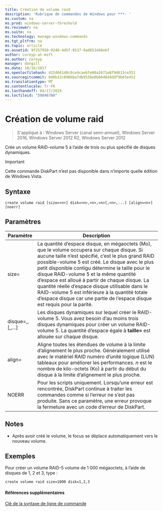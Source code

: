 ```yaml
---
title: Création de volume raid
description: 'Rubrique de commandes de Windows pour ***- '
ms.custom: na
ms.prod: windows-server-threshold
ms.reviewer: na
ms.suite: na
ms.technology: manage-windows-commands
ms.tgt_pltfrm: na
ms.topic: article
ms.assetid: 9f257950-9240-4d5f-9537-8ad653d48ebf
author: coreyp-at-msft
ms.author: coreyp
manager: dongill
ms.date: 10/16/2017
ms.openlocfilehash: 432d661d8c0ce4cae6fe08a2671e8f9d613ce351
ms.sourcegitcommit: 0d0b32c8986ba7db9536e0b8648d4ddf9b03e452
ms.translationtype: MT
ms.contentlocale: fr-FR
ms.lasthandoff: 04/17/2019
ms.locfileid: "59846780"
---
```

# <a name="create-volume-raid"></a>Création de volume raid

>S'applique à : Windows Server (canal semi-annuel), Windows Server 2016, Windows Server 2012 R2, Windows Server 2012

Crée un volume RAID\-volume 5 à l’aide de trois ou plus spécifié de disques dynamiques.  
  
> [!IMPORTANT]  
> Cette commande DiskPart n’est pas disponible dans n’importe quelle édition de Windows Vista.  
  
  
  
## <a name="syntax"></a>Syntaxe  
  
```  
create volume raid [size=<n>] disk=<n>,<n>,<n>[,<n>,...] [align=<n>] [noerr]  
```  
  
## <a name="parameters"></a>Paramètres  
  
|Paramètre|Description|  
|-------|--------|  
|size\=<n>|La quantité d’espace disque, en mégaoctets \(Mo\), que le volume occupera sur chaque disque. Si aucune taille n’est spécifié, c’est le plus grand RAID possible\-volume 5 est créé. Le disque avec le plus petit disponible contigu détermine la taille pour le disque RAID\-volume 5 et la même quantité d’espace est alloué à partir de chaque disque. La quantité réelle d’espace disque utilisable dans le RAID\-volume 5 est inférieure à la quantité totale d’espace disque car une partie de l’espace disque est requis pour la parité.|  
|disque\=<n>,<n>,<n>\[,<n>,...\]|Les disques dynamiques sur lequel créer le RAID\-volume 5. Vous avez besoin d’au moins trois disques dynamiques pour créer un volume RAID\-volume 5. La quantité d’espace égale à **taille\= <n>**  est allouée sur chaque disque.|  
|align\=<n>|Aligne toutes les étendues de volume à la limite d’alignement le plus proche. Généralement utilisé avec le matériel RAID numéro d’unité logique \(LUN\) tableaux pour améliorer les performances. *n* est le nombre de kilo-octets \(Ko\) à partir du début du disque à la limite d’alignement le plus proche.|  
|NOERR|Pour les scripts uniquement. Lorsqu’une erreur est rencontrée, DiskPart continue à traiter les commandes comme si l’erreur ne s’est pas produite. Sans ce paramètre, une erreur provoque la fermeture avec un code d’erreur de DiskPart.|  
  
## <a name="remarks"></a>Notes  
  
-   Après avoir créé le volume, le focus se déplace automatiquement vers le nouveau volume.  
  
## <a name="BKMK_examples"></a>Exemples  
Pour créer un volume RAID\-5 volume de 1 000 mégaoctets, à l’aide de disques de 1, 2 et 3, type :  
  
```  
create volume raid size=1000 disk=1,2,3  
```  
  
#### <a name="additional-references"></a>Références supplémentaires  
[Clé de la syntaxe de ligne de commande](command-line-syntax-key.md)  
  

  

